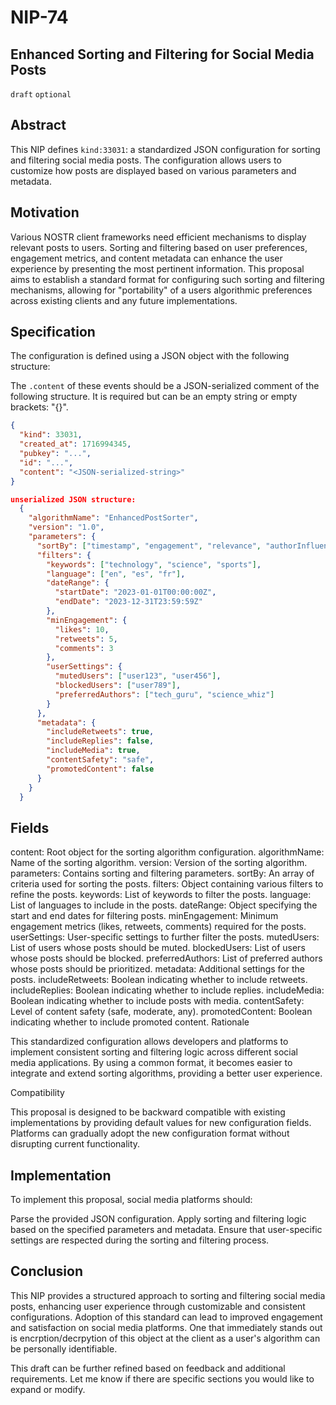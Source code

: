 # NIP-74

## Enhanced Sorting and Filtering for Social Media Posts

`draft` `optional`

## Abstract

This NIP defines `kind:33031`: a standardized JSON configuration for sorting and filtering social media posts. The configuration allows users to customize how posts are displayed based on various parameters and metadata.

## Motivation

Various NOSTR client frameworks need efficient mechanisms to display relevant posts to users. Sorting and filtering based on user preferences, engagement metrics, and content metadata can enhance the user experience by presenting the most pertinent information. This proposal aims to establish a standard format for configuring such sorting and filtering mechanisms, allowing for "portability" of a users algorithmic preferences across existing clients and any future implementations.

## Specification

The configuration is defined using a JSON object with the following structure:

The `.content` of these events should be a JSON-serialized comment of the following structure. It is required but can be an empty string or empty brackets: "{}".

```json
{
  "kind": 33031,
  "created_at": 1716994345,
  "pubkey": "...",
  "id": "...",
  "content": "<JSON-serialized-string>"
}

unserialized JSON structure:
  {
    "algorithmName": "EnhancedPostSorter",
    "version": "1.0",
    "parameters": {
      "sortBy": ["timestamp", "engagement", "relevance", "authorInfluence"],
      "filters": {
        "keywords": ["technology", "science", "sports"],
        "language": ["en", "es", "fr"],
        "dateRange": {
          "startDate": "2023-01-01T00:00:00Z",
          "endDate": "2023-12-31T23:59:59Z"
        },
        "minEngagement": {
          "likes": 10,
          "retweets": 5,
          "comments": 3
        },
        "userSettings": {
          "mutedUsers": ["user123", "user456"],
          "blockedUsers": ["user789"],
          "preferredAuthors": ["tech_guru", "science_whiz"]
        }
      },
      "metadata": {
        "includeRetweets": true,
        "includeReplies": false,
        "includeMedia": true,
        "contentSafety": "safe",
        "promotedContent": false
      }
    }
  }

```



## Fields

content: Root object for the sorting algorithm configuration.
algorithmName: Name of the sorting algorithm.
version: Version of the sorting algorithm.
parameters: Contains sorting and filtering parameters.
sortBy: An array of criteria used for sorting the posts.
filters: Object containing various filters to refine the posts.
keywords: List of keywords to filter the posts.
language: List of languages to include in the posts.
dateRange: Object specifying the start and end dates for filtering posts.
minEngagement: Minimum engagement metrics (likes, retweets, comments) required for the posts.
userSettings: User-specific settings to further filter the posts.
mutedUsers: List of users whose posts should be muted.
blockedUsers: List of users whose posts should be blocked.
preferredAuthors: List of preferred authors whose posts should be prioritized.
metadata: Additional settings for the posts.
includeRetweets: Boolean indicating whether to include retweets.
includeReplies: Boolean indicating whether to include replies.
includeMedia: Boolean indicating whether to include posts with media.
contentSafety: Level of content safety (safe, moderate, any).
promotedContent: Boolean indicating whether to include promoted content.
Rationale

This standardized configuration allows developers and platforms to implement consistent sorting and filtering logic across different social media applications. By using a common format, it becomes easier to integrate and extend sorting algorithms, providing a better user experience.

Compatibility

This proposal is designed to be backward compatible with existing implementations by providing default values for new configuration fields. Platforms can gradually adopt the new configuration format without disrupting current functionality.

## Implementation

To implement this proposal, social media platforms should:

Parse the provided JSON configuration.
Apply sorting and filtering logic based on the specified parameters and metadata.
Ensure that user-specific settings are respected during the sorting and filtering process.

## Conclusion

This NIP provides a structured approach to sorting and filtering social media posts, enhancing user experience through customizable and consistent configurations. Adoption of this standard can lead to improved engagement and satisfaction on social media platforms. One that immediately stands out is encrption/decrpytion of this object at the client as a user's algorithm can be personally identifiable.

This draft can be further refined based on feedback and additional requirements. Let me know if there are specific sections you would like to expand or modify.
